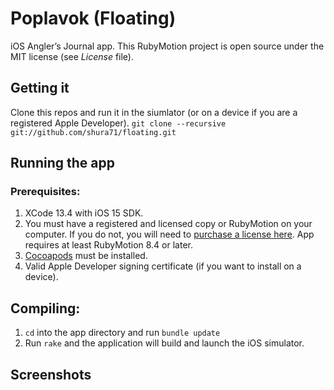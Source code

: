 # Poplavok (Floating)

iOS Angler’s Journal app. This RubyMotion project is open source under the MIT license (see *License* file).

## Getting it

Clone this repos and run it in the siumlator (or on a device if you are a registered Apple Developer). ```git clone --recursive git://github.com/shura71/floating.git```

## Running the app

### Prerequisites:

1. XCode 13.4 with iOS 15 SDK.
2. You must have a registered and licensed copy or RubyMotion on your computer. If you do not, you will need to [purchase a license here](http://www.rubymotion.com/). App requires at least RubyMotion 8.4 or later.
3. [Cocoapods](http://cocoapods.org/) must be installed.
4. Valid Apple Developer signing certificate (if you want to install on a device).

## Compiling:

1. ```cd``` into the app directory and run ```bundle update```
2. Run ```rake``` and the application will build and launch the iOS simulator.


## Screenshots